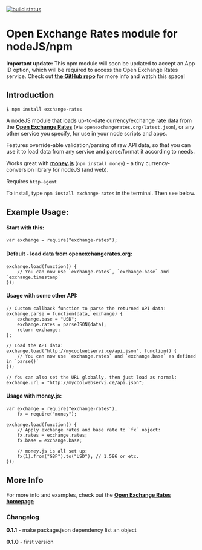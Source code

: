 [![build status](https://secure.travis-ci.org/josscrowcroft/npm-exchange-rates.png)](http://travis-ci.org/josscrowcroft/npm-exchange-rates)
# Open Exchange Rates module for nodeJS/npm

**Important update:** This npm module will soon be updated to accept an App ID option, which will be required to access the Open Exchange Rates service. Check out **[the GitHub repo](https://github.com/currencybot/open-exchange-rates)** for more info and watch this space!


## Introduction

	$ npm install exchange-rates

A nodeJS module that loads up-to-date currency/exchange rate data from the **[Open Exchange Rates](http://openexchangerates.org)** (via `openexchangerates.org/latest.json`), or any other service you specify, for use in your node scripts and apps.

Features override-able validation/parsing of raw API data, so that you can use it to load data from any service and parse/format it according to needs.

Works great with **[money.js](http://josscrowcroft.github.com/money.js)** (`npm install money`) - a tiny currency-conversion library for nodeJS (and web).

Requires `http-agent`

To install, type `npm install exchange-rates` in the terminal. Then see below.


## Example Usage:

#### Start with this:

	var exchange = require("exchange-rates");

#### Default - load data from openexchangerates.org:

	exchange.load(function() {
		// You can now use `exchange.rates`, `exchange.base` and `exchange.timestamp`
	});

#### Usage with some other API:

	// Custom callback function to parse the returned API data:
	exchange.parse = function(data, exchange) {
		exchange.base = "USD";
		exchange.rates = parseJSON(data);
		return exchange;
	};
	
	// Load the API data:
	exchange.load("http://mycoolwebservi.ce/api.json", function() {
		// You can now use `exchange.rates` and `exchange.base` as defined in `parse()`
	});

	// You can also set the URL globally, then just load as normal:
	exchange.url = "http://mycoolwebservi.ce/api.json";

#### Usage with money.js:

	var exchange = require("exchange-rates"),
		fx = require("money");
	
	exchange.load(function() {
		// Apply exchange rates and base rate to `fx` object:
		fx.rates = exchange.rates;
		fx.base = exchange.base;
		
		// money.js is all set up:
		fx(1).from("GBP").to("USD"); // 1.586 or etc.
	});


## More Info

For more info and examples, check out the **[Open Exchange Rates homepage](http://openexchangerates.org)**


### Changelog

**0.1.1** - make package.json dependency list an object

**0.1.0** - first version
